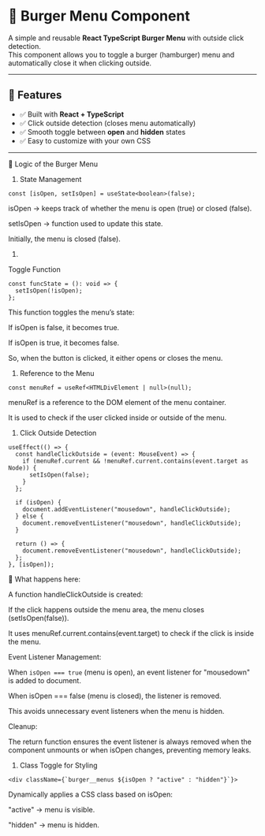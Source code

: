 # 🍔 Burger Menu Component

A simple and reusable **React TypeScript Burger Menu** with outside click detection.  
This component allows you to toggle a burger (hamburger) menu and automatically close it when clicking outside.

---

## 🚀 Features
- ✅ Built with **React + TypeScript**
- ✅ Click outside detection (closes menu automatically)
- ✅ Smooth toggle between **open** and **hidden** states
- ✅ Easy to customize with your own CSS

---

🔎 Logic of the Burger Menu
1. State Management
```
const [isOpen, setIsOpen] = useState<boolean>(false);
```


isOpen → keeps track of whether the menu is open (true) or closed (false).

setIsOpen → function used to update this state.

Initially, the menu is closed (false).

1. 
Toggle Function
```
const funcState = (): void => {
  setIsOpen(!isOpen);
};
```


This function toggles the menu’s state:

If isOpen is false, it becomes true.

If isOpen is true, it becomes false.

So, when the button is clicked, it either opens or closes the menu.

1. Reference to the Menu
```
const menuRef = useRef<HTMLDivElement | null>(null);
```


menuRef is a reference to the DOM element of the menu container.

It is used to check if the user clicked inside or outside of the menu.

1. Click Outside Detection
```
useEffect(() => {
  const handleClickOutside = (event: MouseEvent) => {
    if (menuRef.current && !menuRef.current.contains(event.target as Node)) {
      setIsOpen(false);
    }
  };

  if (isOpen) {
    document.addEventListener("mousedown", handleClickOutside);
  } else {
    document.removeEventListener("mousedown", handleClickOutside);
  }

  return () => {
    document.removeEventListener("mousedown", handleClickOutside);
  };
}, [isOpen]);
```

🔹 What happens here:

A function handleClickOutside is created:

If the click happens outside the menu area, the menu closes (setIsOpen(false)).

It uses menuRef.current.contains(event.target) to check if the click is inside the menu.

Event Listener Management:

When ```isOpen === true``` (menu is open), an event listener for "mousedown" is added to document.

When isOpen === false (menu is closed), the listener is removed.

This avoids unnecessary event listeners when the menu is hidden.

Cleanup:

The return function ensures the event listener is always removed when the component unmounts or when isOpen changes, preventing memory leaks.

1. Class Toggle for Styling
```
<div className={`burger__menus ${isOpen ? "active" : "hidden"}`}>
```


Dynamically applies a CSS class based on isOpen:

"active" → menu is visible.

"hidden" → menu is hidden.
